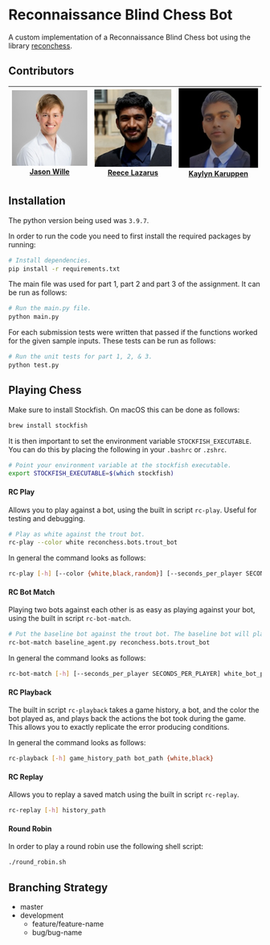 # Reconnaissance Blind Chess Bot

A custom implementation of a Reconnaissance Blind Chess bot using the library [reconchess](https://github.com/reconnaissanceblindchess/reconchess).

## Contributors

| ![Jason Wille](images/jason.jpeg "Jason Wille") <br/> [Jason Wille](https://www.linkedin.com/in/jasonwille97/) | ![Reece Lazarus](images/reece.jpeg "Reece Lazarus") <br/> [Reece Lazarus](https://www.linkedin.com/in/reecelaz/) | ![Kaylyn Karuppen](images/kaylyn.jpeg "Kaylyn Karuppen") <br/> [Kaylyn Karuppen](https://www.linkedin.com/in/kaylynkaruppen/) |
| :------------------------------------------------------------------------------------------------------------: | :--------------------------------------------------------------------------------------------------------------: | :---------------------------------------------------------------------------------------------------------------------------: |

## Installation

The python version being used was `3.9.7`.

In order to run the code you need to first install the required packages by running:

```bash
# Install dependencies.
pip install -r requirements.txt
```

The main file was used for part 1, part 2 and part 3 of the assignment. It can be run as follows:

```bash
# Run the main.py file.
python main.py
```

For each submission tests were written that passed if the functions worked for the given sample inputs. These tests can be run as follows:

```bash
# Run the unit tests for part 1, 2, & 3.
python test.py
```

## Playing Chess

Make sure to install Stockfish. On macOS this can be done as follows:

```bash
brew install stockfish
```

It is then important to set the environment variable `STOCKFISH_EXECUTABLE`. You can do this by placing the following in your `.bashrc` or `.zshrc`.

```bash
# Point your environment variable at the stockfish executable.
export STOCKFISH_EXECUTABLE=$(which stockfish)
```

#### RC Play

Allows you to play against a bot, using the built in script `rc-play`. Useful for testing and debugging.

```bash
# Play as white against the trout bot.
rc-play --color white reconchess.bots.trout_bot
```

In general the command looks as follows:

```bash
rc-play [-h] [--color {white,black,random}] [--seconds_per_player SECONDS_PER_PLAYER] bot_path
```

#### RC Bot Match

Playing two bots against each other is as easy as playing against your bot, using the built in script `rc-bot-match`.

```bash
# Put the baseline bot against the trout bot. The baseline bot will play as white.
rc-bot-match baseline_agent.py reconchess.bots.trout_bot
```

In general the command looks as follows:

```bash
rc-bot-match [-h] [--seconds_per_player SECONDS_PER_PLAYER] white_bot_path black_bot_path
```

#### RC Playback

The built in script `rc-playback` takes a game history, a bot, and the color the bot played as, and plays back the actions the bot took during the game. This allows you to exactly replicate the error producing conditions.

In general the command looks as follows:

```bash
rc-playback [-h] game_history_path bot_path {white,black}
```

#### RC Replay

Allows you to replay a saved match using the built in script `rc-replay`.

```bash
rc-replay [-h] history_path
```

#### Round Robin

In order to play a round robin use the following shell script:

```bash
./round_robin.sh
```

## Branching Strategy

- master
- development
  - feature/feature-name
  - bug/bug-name
